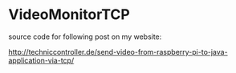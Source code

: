 # VideoMonitorTCP

source code for following post on my website:

http://techniccontroller.de/send-video-from-raspberry-pi-to-java-application-via-tcp/
